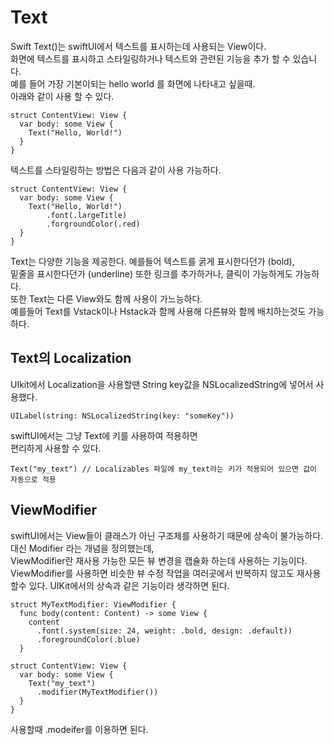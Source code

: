 # Text
Swift Text()는 swiftUI에서 텍스트를 표시하는데 사용되는 View이다.    
화면에 텍스트를 표시하고 스타일링하거나 텍스트와 관련된 기능을 추가 할 수 있습니다.   
예를 들어 가장 기본이되는 hello world 를 화면에 나타내고 싶을때.  
아래와 같이 사용 할 수 있다.   
```
struct ContentView: View {
  var body: some View {
    Text("Hello, World!")
  }
}
```
텍스트를 스타일링하는 방법은 다음과 같이 사용 가능하다.   
```
struct ContentView: View {
  var body: some View {
    Text("Hello, World!")
        .font(.largeTitle)
        .forgroundColor(.red)
  }
}
```   
Text는 다양한 기능을 제공한다. 예를들어 텍스트를 굵게 표시한다던가 (bold),   
밑줄을 표시한다던가 (underline) 또한 링크를 추가하거나, 클릭이 가능하게도 가능하다.   
또한 Text는 다른 View와도 함께 사용이 가느능하다.   
예를들어 Text를 Vstack이나 Hstack과 함께 사용해 다른뷰와 함께 배치하는것도 가능하다.    

## Text의 Localization
UIkit에서 Localization을 사용할땐 String key값을 NSLocalizedString에 넣어서 사용했다.   
```
UILabel(string: NSLocalizedString(key: "someKey"))
```
swiftUI에서는 그냥 Text에 키를 사용하여 적용하면    
편리하게 사용할 수 있다.   

```
Text("my_text") // Localizables 파일에 my_text라는 키가 적용되어 있으면 값이 자동으로 적용
```

## ViewModifier
swiftUI에서는 View들이 클래스가 아닌 구조체를 사용하기 때문에 상속이 불가능하다.   
대신 Modifier 라는 개념을 정의했는데,    
ViewModifier란 재사용 가능한 모든 뷰 변경을 캡슐화 하는데 사용하는 기능이다.     
ViewModifier를 사용하면 비슷한 뷰 수정 작업을 여러곳에서 반복하지 않고도 재사용할수 있다. UIKit에서의 상속과 같은 기능이라 생각하면 된다.      
     
```
struct MyTextModifier: ViewModifier {
  func body(content: Content) -> some View {
    content
      .font(.system(size: 24, weight: .bold, design: .default))
      .foregroundColor(.blue)
  }
```
```
struct ContentView: View {
  var body: some View {
    Text("my_text")
      .modifier(MyTextModifier())
  }
}
```
사용할때 .modeifer를 이용하면 된다.    

